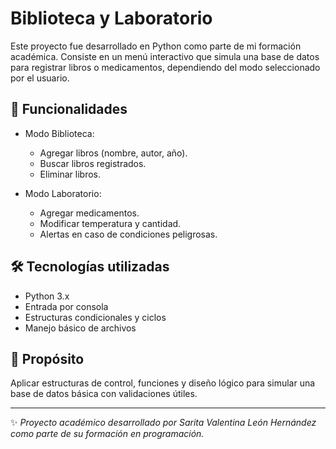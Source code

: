 # Biblioteca y Laboratorio

Este proyecto fue desarrollado en Python como parte de mi formación académica. Consiste en un menú interactivo que simula una base de datos para registrar libros o medicamentos, dependiendo del modo seleccionado por el usuario.

## 🧩 Funcionalidades

- Modo Biblioteca:
  - Agregar libros (nombre, autor, año).
  - Buscar libros registrados.
  - Eliminar libros.

- Modo Laboratorio:
  - Agregar medicamentos.
  - Modificar temperatura y cantidad.
  - Alertas en caso de condiciones peligrosas.

## 🛠️ Tecnologías utilizadas

- Python 3.x
- Entrada por consola
- Estructuras condicionales y ciclos
- Manejo básico de archivos

## 🎯 Propósito

Aplicar estructuras de control, funciones y diseño lógico para simular una base de datos básica con validaciones útiles.

---

✨ *Proyecto académico desarrollado por Sarita Valentina León Hernández como parte de su formación en programación.*
